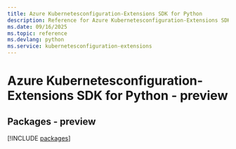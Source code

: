 ```yaml
---
title: Azure Kubernetesconfiguration-Extensions SDK for Python
description: Reference for Azure Kubernetesconfiguration-Extensions SDK for Python
ms.date: 09/16/2025
ms.topic: reference
ms.devlang: python
ms.service: kubernetesconfiguration-extensions
---
```

# Azure Kubernetesconfiguration-Extensions SDK for Python - preview
## Packages - preview
[!INCLUDE [packages](kubernetesconfiguration-extensions-index.md)]